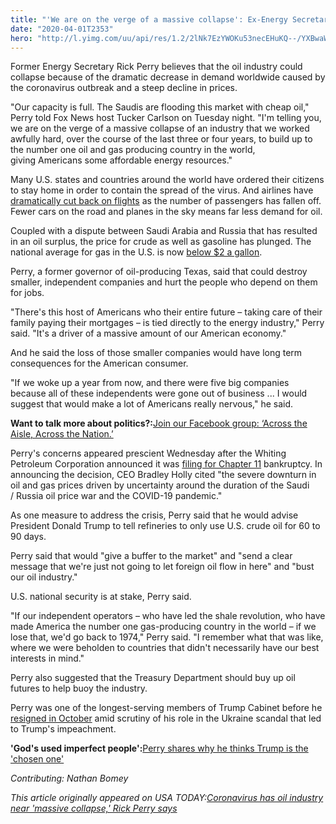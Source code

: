 ```yaml
---
title: "'We are on the verge of a massive collapse': Ex-Energy Secretary Perry says COVID-19 will ravage oil industry"
date: "2020-04-01T2353"
hero: "http://l.yimg.com/uu/api/res/1.2/2lNk7EzYWOKu53necEHuKQ--/YXBwaWQ9eXRhY2h5b247aD04Njt3PTEzMDs-/https://media.zenfs.com/en-us/usa_today_news_641/48fcd5a1af8a8b8be3548d9196406c63"
---
```

Former Energy Secretary Rick Perry believes that the oil industry could
collapse because of the dramatic decrease in demand worldwide caused by
the coronavirus outbreak and a steep decline in prices.

"Our capacity is full. The Saudis are flooding this market with cheap
oil," Perry told Fox News host Tucker Carlson on Tuesday night. "I'm
telling you, we are on the verge of a massive collapse of an industry
that we worked awfully hard, over the course of the last three or four
years, to build up to the number one oil and gas producing country in
the world, giving Americans some affordable energy resources."

Many U.S. states and countries around the world have ordered their
citizens to stay home in order to contain the spread of the virus. And
airlines have [dramatically cut back on flights][1] as the number of
passengers has fallen off. Fewer cars on the road and planes in the sky
means far less demand for oil.

Coupled with a dispute between Saudi Arabia and Russia that has resulted
in an oil surplus, the price for crude as well as gasoline has plunged.
The national average for gas in the U.S. is now [below $2 a gallon][2].

Perry, a former governor of oil-producing Texas, said that could destroy
smaller, independent companies and hurt the people who depend on them
for jobs.

"There's this host of Americans who their entire future – taking care of
their family paying their mortgages – is tied directly to the energy
industry," Perry said. "It's a driver of a massive amount of our
American economy."

And he said the loss of those smaller companies would have long term
consequences for the American consumer.

"If we woke up a year from now, and there were five big companies
because all of these independents were gone out of business ... I would
suggest that would make a lot of Americans really nervous," he said.

 **Want to talk more about politics?:**[Join our Facebook group: ‘Across
the Aisle, Across the Nation.’][3]

Perry's concerns appeared prescient Wednesday after the Whiting
Petroleum Corporation announced it was [filing for Chapter 11][4]
bankruptcy. In announcing the decision, CEO Bradley Holly cited "the
severe downturn in oil and gas prices driven by uncertainty around the
duration of the Saudi / Russia oil price war and the COVID-19 pandemic."

As one measure to address the crisis, Perry said that he would advise
President Donald Trump to tell refineries to only use U.S. crude oil for
60 to 90 days.

Perry said that would "give a buffer to the market" and "send a clear
message that we're just not going to let foreign oil flow in here" and
"bust our oil industry."

U.S. national security is at stake, Perry said.

"If our independent operators – who have led the shale revolution, who
have made America the number one gas-producing country in the world – if
we lose that, we'd go back to 1974," Perry said. "I remember what that
was like, where we were beholden to countries that didn't necessarily
have our best interests in mind."

Perry also suggested that the Treasury Department should buy up oil
futures to help buoy the industry.

Perry was one of the longest-serving members of Trump Cabinet before he
[resigned in October][5] amid scrutiny of his role in the Ukraine
scandal that led to Trump's impeachment.

 **'God's used imperfect people':**[Perry shares why he thinks Trump is
the 'chosen one'][6]

 _Contributing: Nathan Bomey_

 _This article originally appeared on USA TODAY:[Coronavirus has oil
industry near 'massive collapse,' Rick Perry says][7]_

   [1]: https://www.usatoday.com/story/travel/airline-news/2020/03/31/coronavirus-us-crisis-why-airlines-still-flying/2918233001/
   [2]: https://www.usatoday.com/story/money/2020/03/31/gas-prices-coronavirus-covid-19-crude-oil-prices/5093966002/
   [3]: https://www.facebook.com/groups/acrosstheaisleacrossthenation
   [4]: http://whiting.com/investor-relations/press-releases/
   [5]: https://www.usatoday.com/story/news/politics/2019/10/17/rick-perry-resigns-trumps-energy-secretary-amid-ukraine-probe/4012381002/
   [6]: https://www.usatoday.com/story/news/politics/2019/11/25/rick-perry-trump-gods-chosen-one/4295185002/
   [7]: https://www.usatoday.com/story/news/politics/2020/04/01/rick-perry-coronavirus-oil-industry-near-collapse/5102155002/